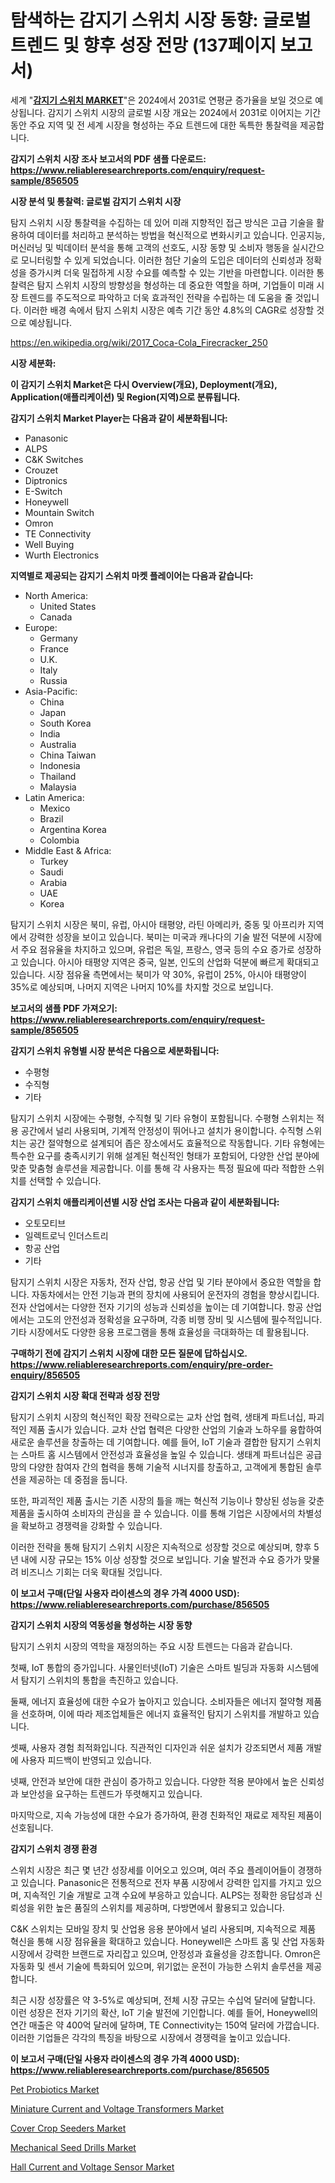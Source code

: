 <p><h1>탐색하는 감지기 스위치 시장 동향: 글로벌 트렌드 및 향후 성장 전망 (137페이지 보고서)</h1></p><p>세계 "<strong><a href="https://www.reliableresearchreports.com/detector-switches-r856505?utm_campaign=105&utm_medium=8&utm_source=Github&utm_content=ia&utm_term=18102024&utm_id=detector-switches">감지기 스위치 MARKET</a></strong>"은 2024에서 2031로 연평균 증가율을 보일 것으로 예상됩니다. 감지기 스위치 시장의 글로벌 시장 개요는 2024에서 2031로 이어지는 기간 동안 주요 지역 및 전 세계 시장을 형성하는 주요 트렌드에 대한 독특한 통찰력을 제공합니다.</p>
<p><strong>감지기 스위치 시장 조사 보고서의 PDF 샘플 다운로드: <a href="https://www.reliableresearchreports.com/enquiry/request-sample/856505?utm_campaign=105&utm_medium=8&utm_source=Github&utm_content=ia&utm_term=18102024&utm_id=detector-switches">https://www.reliableresearchreports.com/enquiry/request-sample/856505</a></strong></p>
<p><strong>시장 분석 및 통찰력: 글로벌 감지기 스위치 시장</strong></p>
<p><p>탐지 스위치 시장 통찰력을 수집하는 데 있어 미래 지향적인 접근 방식은 고급 기술을 활용하여 데이터를 처리하고 분석하는 방법을 혁신적으로 변화시키고 있습니다. 인공지능, 머신러닝 및 빅데이터 분석을 통해 고객의 선호도, 시장 동향 및 소비자 행동을 실시간으로 모니터링할 수 있게 되었습니다. 이러한 첨단 기술의 도입은 데이터의 신뢰성과 정확성을 증가시켜 더욱 밀접하게 시장 수요를 예측할 수 있는 기반을 마련합니다. 이러한 통찰력은 탐지 스위치 시장의 방향성을 형성하는 데 중요한 역할을 하며, 기업들이 미래 시장 트렌드를 주도적으로 파악하고 더욱 효과적인 전략을 수립하는 데 도움을 줄 것입니다. 이러한 배경 속에서 탐지 스위치 시장은 예측 기간 동안 4.8%의 CAGR로 성장할 것으로 예상됩니다.</p></p>
<p><a href="%7CAUTHORITHY_DOMAIN_URL%7C?utm_campaign=105&utm_medium=8&utm_source=Github&utm_content=ia&utm_term=18102024&utm_id=detector-switches">https://en.wikipedia.org/wiki/2017_Coca-Cola_Firecracker_250</a></p>
<p><strong>시장 세분화:</strong></p>
<p><strong>이 감지기 스위치 Market은 다시 Overview(개요), Deployment(개요), Application(애플리케이션) 및 Region(지역)으로 분류됩니다.</strong></p>
<p><strong>감지기 스위치 Market Player는 다음과 같이 세분화됩니다:</strong></p>
<p><ul><li>Panasonic</li><li>ALPS</li><li>C&K Switches</li><li>Crouzet</li><li>Diptronics</li><li>E-Switch</li><li>Honeywell</li><li>Mountain Switch</li><li>Omron</li><li>TE Connectivity</li><li>Well Buying</li><li>Wurth Electronics</li></ul></p>
<p><strong>지역별로 제공되는 감지기 스위치 마켓 플레이어는 다음과 같습니다:</strong></p>
<p><ul>
    <li>
        North America:
        <ul>
            <li>United States</li>
            <li>Canada</li>
        </ul>
    </li>
    <li>
        Europe:
        <ul>
            <li>Germany</li>
            <li>France</li>
            <li>U.K.</li>
            <li>Italy</li>
            <li>Russia</li>
        </ul>
    </li>
    <li>
        Asia-Pacific:
        <ul>
            <li>China</li>
            <li>Japan</li>
            <li>South Korea</li>
            <li>India</li>
            <li>Australia</li>
            <li>China Taiwan</li>
            <li>Indonesia</li>
            <li>Thailand</li>
            <li>Malaysia</li>
        </ul>
    </li>
    <li>
        Latin America:
        <ul>
            <li>Mexico</li>
            <li>Brazil</li>
            <li>Argentina Korea</li>
            <li>Colombia</li>
        </ul>
    </li>
    <li>
        Middle East & Africa:
        <ul>
            <li>Turkey</li>
            <li>Saudi</li>
            <li>Arabia</li>
            <li>UAE</li>
            <li>Korea</li>
        </ul>
    </li>
    </ul></p>
<p><p>탐지기 스위치 시장은 북미, 유럽, 아시아 태평양, 라틴 아메리카, 중동 및 아프리카 지역에서 강력한 성장을 보이고 있습니다. 북미는 미국과 캐나다의 기술 발전 덕분에 시장에서 주요 점유율을 차지하고 있으며, 유럽은 독일, 프랑스, 영국 등의 수요 증가로 성장하고 있습니다. 아시아 태평양 지역은 중국, 일본, 인도의 산업화 덕분에 빠르게 확대되고 있습니다. 시장 점유율 측면에서는 북미가 약 30%, 유럽이 25%, 아시아 태평양이 35%로 예상되며, 나머지 지역은 나머지 10%를 차지할 것으로 보입니다.</p></p>
<p><strong>보고서의 샘플 PDF 가져오기: <a href="https://www.reliableresearchreports.com/enquiry/request-sample/856505?utm_campaign=105&utm_medium=8&utm_source=Github&utm_content=ia&utm_term=18102024&utm_id=detector-switches">https://www.reliableresearchreports.com/enquiry/request-sample/856505</a></strong></p>
<p><strong>감지기 스위치 유형별 시장 분석은 다음으로 세분화됩니다:</strong></p>
<p><ul><li>수평형</li><li>수직형</li><li>기타</li></ul></p>
<p><p>탐지기 스위치 시장에는 수평형, 수직형 및 기타 유형이 포함됩니다. 수평형 스위치는 적용 공간에서 널리 사용되며, 기계적 안정성이 뛰어나고 설치가 용이합니다. 수직형 스위치는 공간 절약형으로 설계되어 좁은 장소에서도 효율적으로 작동합니다. 기타 유형에는 특수한 요구를 충족시키기 위해 설계된 혁신적인 형태가 포함되어, 다양한 산업 분야에 맞춘 맞춤형 솔루션을 제공합니다. 이를 통해 각 사용자는 특정 필요에 따라 적합한 스위치를 선택할 수 있습니다.</p></p>
<p><strong>감지기 스위치 애플리케이션별 시장 산업 조사는 다음과 같이 세분화됩니다:</strong></p>
<p><ul><li>오토모티브</li><li>일렉트로닉 인더스트리</li><li>항공 산업</li><li>기타</li></ul></p>
<p><p>탐지기 스위치 시장은 자동차, 전자 산업, 항공 산업 및 기타 분야에서 중요한 역할을 합니다. 자동차에서는 안전 기능과 편의 장치에 사용되어 운전자의 경험을 향상시킵니다. 전자 산업에서는 다양한 전자 기기의 성능과 신뢰성을 높이는 데 기여합니다. 항공 산업에서는 고도의 안전성과 정확성을 요구하며, 각종 비행 장비 및 시스템에 필수적입니다. 기타 시장에서도 다양한 응용 프로그램을 통해 효율성을 극대화하는 데 활용됩니다.</p></p>
<p><strong>구매하기 전에 감지기 스위치 시장에 대한 모든 질문에 답하십시오. <a href="https://www.reliableresearchreports.com/enquiry/pre-order-enquiry/856505?utm_campaign=105&utm_medium=8&utm_source=Github&utm_content=ia&utm_term=18102024&utm_id=detector-switches">https://www.reliableresearchreports.com/enquiry/pre-order-enquiry/856505</a></strong></p>
<p><strong>감지기 스위치 시장 확대 전략과 성장 전망</strong></p>
<p><p>탐지기 스위치 시장의 혁신적인 확장 전략으로는 교차 산업 협력, 생태계 파트너십, 파괴적인 제품 출시가 있습니다. 교차 산업 협력은 다양한 산업의 기술과 노하우를 융합하여 새로운 솔루션을 창출하는 데 기여합니다. 예를 들어, IoT 기술과 결합한 탐지기 스위치는 스마트 홈 시스템에서 안전성과 효율성을 높일 수 있습니다. 생태계 파트너십은 공급망의 다양한 참여자 간의 협력을 통해 기술적 시너지를 창출하고, 고객에게 통합된 솔루션을 제공하는 데 중점을 둡니다.</p><p>또한, 파괴적인 제품 출시는 기존 시장의 틀을 깨는 혁신적 기능이나 향상된 성능을 갖춘 제품을 출시하여 소비자의 관심을 끌 수 있습니다. 이를 통해 기업은 시장에서의 차별성을 확보하고 경쟁력을 강화할 수 있습니다.</p><p>이러한 전략을 통해 탐지기 스위치 시장은 지속적으로 성장할 것으로 예상되며, 향후 5년 내에 시장 규모는 15% 이상 성장할 것으로 보입니다. 기술 발전과 수요 증가가 맞물려 비즈니스 기회는 더욱 확대될 것입니다.</p></p>
<p><strong>이 보고서 구매(단일 사용자 라이센스의 경우 가격 4000 USD): <a href="https://www.reliableresearchreports.com/purchase/856505?utm_campaign=105&utm_medium=8&utm_source=Github&utm_content=ia&utm_term=18102024&utm_id=detector-switches">https://www.reliableresearchreports.com/purchase/856505</a></strong></p>
<p><strong>감지기 스위치 시장의 역동성을 형성하는 시장 동향</strong></p>
<p><p>탐지기 스위치 시장의 역학을 재정의하는 주요 시장 트렌드는 다음과 같습니다. </p><p>첫째, IoT 통합의 증가입니다. 사물인터넷(IoT) 기술은 스마트 빌딩과 자동화 시스템에서 탐지기 스위치의 통합을 촉진하고 있습니다. </p><p>둘째, 에너지 효율성에 대한 수요가 높아지고 있습니다. 소비자들은 에너지 절약형 제품을 선호하며, 이에 따라 제조업체들은 에너지 효율적인 탐지기 스위치를 개발하고 있습니다.</p><p>셋째, 사용자 경험 최적화입니다. 직관적인 디자인과 쉬운 설치가 강조되면서 제품 개발에 사용자 피드백이 반영되고 있습니다.</p><p>넷째, 안전과 보안에 대한 관심이 증가하고 있습니다. 다양한 적용 분야에서 높은 신뢰성과 보안성을 요구하는 트렌드가 뚜렷해지고 있습니다.</p><p>마지막으로, 지속 가능성에 대한 수요가 증가하여, 환경 친화적인 재료로 제작된 제품이 선호됩니다.</p></p>
<p><strong>감지기 스위치 경쟁 환경</strong></p>
<p><p>스위치 시장은 최근 몇 년간 성장세를 이어오고 있으며, 여러 주요 플레이어들이 경쟁하고 있습니다. Panasonic은 전통적으로 전자 부품 시장에서 강력한 입지를 가지고 있으며, 지속적인 기술 개발로 고객 수요에 부응하고 있습니다. ALPS는 정확한 응답성과 신뢰성을 위한 높은 품질의 스위치를 제공하며, 다방면에서 활용되고 있습니다.</p><p>C&K 스위치는 모바일 장치 및 산업용 응용 분야에서 널리 사용되며, 지속적으로 제품 혁신을 통해 시장 점유율을 확대하고 있습니다. Honeywell은 스마트 홈 및 산업 자동화 시장에서 강력한 브랜드로 자리잡고 있으며, 안정성과 효율성을 강조합니다. Omron은 자동화 및 센서 기술에 특화되어 있으며, 위기없는 운전이 가능한 스위치 솔루션을 제공합니다.</p><p>최근 시장 성장률은 약 3-5%로 예상되며, 전체 시장 규모는 수십억 달러에 달합니다. 이런 성장은 전자 기기의 확산, IoT 기술 발전에 기인합니다. 예를 들어, Honeywell의 연간 매출은 약 400억 달러에 달하며, TE Connectivity는 150억 달러에 가깝습니다. 이러한 기업들은 각각의 특징을 바탕으로 시장에서 경쟁력을 높이고 있습니다.</p></p>
<p><strong>이 보고서 구매(단일 사용자 라이센스의 경우 가격 4000 USD): <a href="https://www.reliableresearchreports.com/purchase/856505?utm_campaign=105&utm_medium=8&utm_source=Github&utm_content=ia&utm_term=18102024&utm_id=detector-switches">https://www.reliableresearchreports.com/purchase/856505</a></strong></p>
<p><p><a href="https://www.linkedin.com/pulse/pet-probiotics-market-size-type-lactobacillusbifidobacteriumyeaststreptococcus-ittze?utm_campaign=105&utm_medium=8&utm_source=Github&utm_content=ia&utm_term=18102024&utm_id=detector-switches">Pet Probiotics Market</a></p><p><a href="https://github.com/jennyt6m/Market-Research-Report-List-1/blob/main/miniature-current-and-voltage-transformers-market.md?utm_campaign=105&utm_medium=8&utm_source=Github&utm_content=ia&utm_term=18102024&utm_id=detector-switches">Miniature Current and Voltage Transformers Market</a></p><p><a href="https://issuu.com/reportprime-2/docs/cover-crop-seeders-market-size-2030_8822c921344562?utm_campaign=105&utm_medium=8&utm_source=Github&utm_content=ia&utm_term=18102024&utm_id=detector-switches">Cover Crop Seeders Market</a></p><p><a href="https://issuu.com/reportprime-2/docs/mechanical-seed-drills-market-size-_711c784728140a?utm_campaign=105&utm_medium=8&utm_source=Github&utm_content=ia&utm_term=18102024&utm_id=detector-switches">Mechanical Seed Drills Market</a></p><p><a href="https://github.com/MegiMusaj575/Market-Research-Report-List-1/blob/main/hall-current-and-voltage-sensor-market.md?utm_campaign=105&utm_medium=8&utm_source=Github&utm_content=ia&utm_term=18102024&utm_id=detector-switches">Hall Current and Voltage Sensor Market</a></p></p>